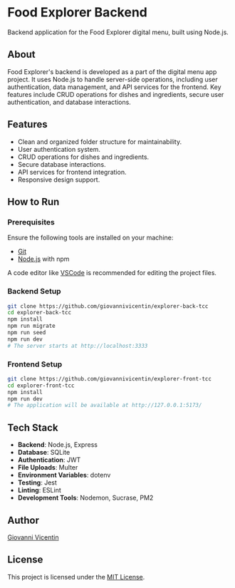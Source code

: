 # Food Explorer Backend

Backend application for the Food Explorer digital menu, built using Node.js.

## About

Food Explorer's backend is developed as a part of the digital menu app project. It uses Node.js to handle server-side operations, including user authentication, data management, and API services for the frontend. Key features include CRUD operations for dishes and ingredients, secure user authentication, and database interactions.

## Features

- Clean and organized folder structure for maintainability.
- User authentication system.
- CRUD operations for dishes and ingredients.
- Secure database interactions.
- API services for frontend integration.
- Responsive design support.

## How to Run

### Prerequisites

Ensure the following tools are installed on your machine:
- [Git](https://git-scm.com)
- [Node.js](https://nodejs.org/en/) with npm

A code editor like [VSCode](https://code.visualstudio.com/) is recommended for editing the project files.

### Backend Setup

```bash
git clone https://github.com/giovannivicentin/explorer-back-tcc
cd explorer-back-tcc
npm install
npm run migrate
npm run seed
npm run dev
# The server starts at http://localhost:3333
```

### Frontend Setup

```bash
git clone https://github.com/giovannivicentin/explorer-front-tcc
cd explorer-front-tcc
npm install
npm run dev
# The application will be available at http://127.0.0.1:5173/
```

## Tech Stack

- **Backend**: Node.js, Express
- **Database**: SQLite
- **Authentication**: JWT
- **File Uploads**: Multer
- **Environment Variables**: dotenv
- **Testing**: Jest
- **Linting**: ESLint
- **Development Tools**: Nodemon, Sucrase, PM2

## Author

[Giovanni Vicentin](https://github.com/giovannivicentin)

## License

This project is licensed under the [MIT License](./LICENSE).